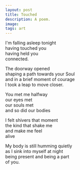 ```yaml
---
layout: post
title: Touched
description: A poem.
image: 
tags: art
---
```


I'm falling asleep tonight <br>
having touched you <br>
having held you <br>
connected. <br>

The doorway opened <br>
shaping a path towards your Soul <br>
and in a brief moment of courage <br>
I took a leap to move closer. <br>

You met me halfway <br>
our eyes met <br>
our souls met <br>
and so did our bodies <br>

I felt shivers that moment <br>
the kind that shake me <br>
and make me feel <br>
alive <br>

My body is still humming quietly <br>
as I sink into myself at night <br>
being present and being a part <br>
of you. <br>